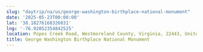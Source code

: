 ```yaml
---
slug: "daytrip/na/us/george-washington-birthplace-national-monument"
date: '2025-05-23T00:00:00'
lat: '38.18276168326031'
lng: '-76.92052354842525'
location: Popes Creek Road, Westmoreland County, Virginia, 22443, United States
title: George Washington Birthplace National Monument
---
```



